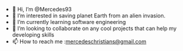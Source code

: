 - 👋 Hi, I’m @Mercedes93
- 👀 I’m interested in saving planet Earth from an alien invasion.
- 🌱 I’m currently learning software engineering
- 💞️ I’m looking to collaborate on any cool projects that can help my developing skills 
- 📫 How to reach me :mercedeschristians@gmail.com

<!---
Mercedes93/Mercedes93 is a ✨ special ✨ repository because its `README.md` (this file) appears on your GitHub profile.
You can click the Preview link to take a look at your changes.
--->
